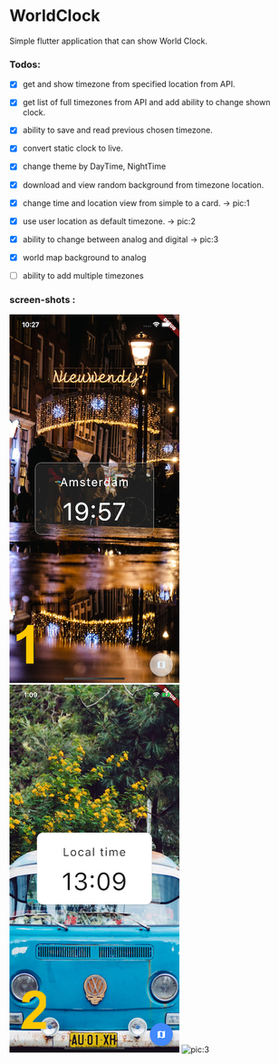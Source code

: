 # WorldClock

Simple flutter application that can show World Clock.


### Todos:
- [x] get and show timezone from specified location from API.
- [x] get list of full timezones from API and add ability to change shown clock.
- [x] ability to save and read previous chosen timezone.
- [x] convert static clock to live.
- [x] change theme by DayTime, NightTime
- [x] download and view random background from timezone location.
- [x] change time and location view from simple to a card. -> pic:1
- [x] use user location as default timezone. -> pic:2
- [x] ability to change between analog and digital -> pic:3
- [x] world map background to analog
- [ ] ability to add multiple timezones


### screen-shots :
![pic:1](scr1.png) ![pic:2](scr2.png) ![pic:3](scr3.gif)
